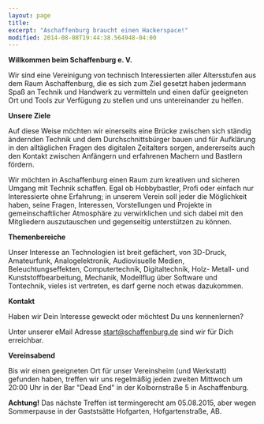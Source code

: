 ```yaml
---
layout: page
title: 
excerpt: "Aschaffenburg braucht einen Hackerspace!"
modified: 2014-08-08T19:44:38.564948-04:00
---
```

__Willkommen beim Schaffenburg e. V.__

Wir sind eine Vereinigung von technisch Interessierten aller Altersstufen aus dem Raum Aschaffenburg, die es sich zum Ziel gesetzt haben jedermann Spaß an Technik und Handwerk zu vermitteln und einen dafür geeigneten Ort und Tools zur Verfügung zu stellen und uns untereinander zu helfen.


__Unsere Ziele__

Auf diese Weise möchten wir einerseits eine Brücke zwischen sich ständig ändernden Technik und dem Durchschnittsbürger bauen und für Aufklärung in den alltäglichen Fragen des digitalen Zeitalters sorgen, andererseits auch den Kontakt zwischen Anfängern und erfahrenen Machern und Bastlern fördern.

Wir möchten in Aschaffenburg einen Raum zum kreativen und sicheren Umgang mit Technik schaffen. Egal ob Hobbybastler, Profi oder einfach nur Interessierte ohne Erfahrung; in unserem Verein soll jeder die Möglichkeit haben, seine Fragen, Interessen, Vorstellungen und Projekte in gemeinschaftlicher Atmosphäre zu verwirklichen und sich dabei mit den Mitgliedern auszutauschen und gegenseitig unterstützen zu können.


__Themenbereiche__

Unser Interesse an Technologien ist breit gefächert, von 3D-Druck, Amateurfunk, Analogelektronik, Audiovisuelle Medien, Beleuchtungseffekten, Computertechnik, Digitaltechnik, Holz- Metall- und Kunststoffbearbeitung, Mechanik, Modellflug über Software und Tontechnik, vieles ist vertreten, es darf gerne noch etwas dazukommen.


__Kontakt__

Haben wir Dein Interesse geweckt oder möchtest Du uns kennenlernen?

Unter unserer eMail Adresse start@schaffenburg.de sind wir für Dich erreichbar.


__Vereinsabend__

Bis wir einen geeigneten Ort für unser Vereinsheim (und Werkstatt) gefunden haben, treffen wir uns regelmäßig jeden zweiten Mittwoch um 20:00 Uhr in der Bar "Dead End" in der Kolbornstraße 5 in Aschaffenburg.


__Achtung!__ Das nächste Treffen ist termingerecht am 05.08.2015, aber wegen Sommerpause in der Gaststsätte Hofgarten, Hofgartenstraße, AB.
